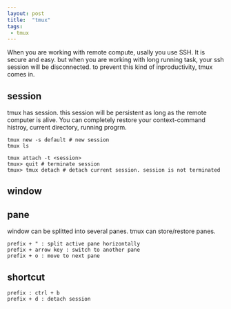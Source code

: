 ```yaml
---
layout: post
title:  "tmux"
tags:
 - tmux
---
```


When you are working with remote compute, usally you use SSH. It is secure and easy. but when you are working with long running task, your ssh session will be disconnected. to prevent this kind of inproductivity, tmux comes in.


## session

tmux has session. this session will be persistent as long as the remote computer is alive. You can completely restore your context-command histroy, current directory, running progrm.

```shell
tmux new -s default # new session
tmux ls 

tmux attach -t <session>
tmux> quit # terminate session
tmux> tmux detach # detach current session. session is not terminated
```

## window

## pane

window can be splitted into several panes. tmux can store/restore panes.

```shell
prefix + " : split active pane horizontally
prefix + arrow key : switch to another pane
prefix + o : move to next pane
```


## shortcut

```shell
prefix : ctrl + b
prefix + d : detach session

```



